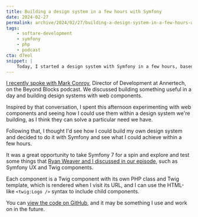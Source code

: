 ```yaml
---
title: Building a design system in a few hours with Symfony
date: 2024-02-27
permalink: archive/2024/02/27/building-a-design-system-in-a-few-hours-with-symfony
tags:
    - softare-development
    - symfony
    - php
    - podcast
cta: d7eol
snippet: |
    Today, I started a design system with Symfony in a few hours, based on recent podcast episodes with Mark Conroy and Ryan Weaver.
---
```


[I recently spoke with Mark Conroy][mark], Director of Development at Annertech, on the Beyond Blocks podcast.
We discussed building something useful in a day and building design systems with web components.

Inspired by that conversation, I spent this afternoon experimenting with web components and seeing how I could use them within a design system we're building, as I think they can solve a particular need we have.

Following that, I thought I'd see how I could build my own design system and decided to do it with Symfony and see what I could achieve within a few hours.

It was a great opportunity to take Symfony 7 for a spin and explore and test some things that [Ryan Weaver and I discussed in our episode][ryan], such as Symfony UX and Twig components.

Each component is a Twig component with its own PHP class and Twig template, which is rendered when I visit its URL, and I can use the HTML-like `<twig:Logo />` syntax to include child components.

You can [view the code on GitHub][repo], and it may be something I use and work on in the future.

[mark]: {{site.url}}/podcast/11-mark-conroy
[repo]: https://github.com/opdavies/symfony-design-system
[ryan]: {{site.url}}/podcast/10-ryan-weaver-symfonycasts
